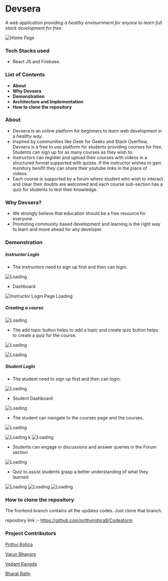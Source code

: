 # Devsera
*A web application providing a healthy enviournment for anyone to learn full stack development for free.*

![Home Page](https://drive.google.com/uc?id=18QIDAVMiKRsrliZwe0AytK3UNzOtmbHL "Home Page")

### Tech Stacks used
- React JS and Firebase.

### List of Contents                          
- **About**                           
- **Why Devsera**                  
- **Demonstration**                   
- **Architecture and Implementation** 
- **How to clone the repository**     

### About
- Devsera is an online platform for beginners to learn web development in a *healthy way*.
- Inspired by communities like Geek for Geeks and Stack Overflow, Devsera is a free to use platform for students providing courses for free. Students can sign up for as many courses as they wish to. 
- Instructors can register and upload their courses with videos in a structured format supported with  quizes. If the instructor wishes to gain monitory benifit they can share their youtube links in the place of videos. 
- Each course is supported by a forum where student who wish to interact and clear their doubts are welcomed and each course sub-section has a quiz for students to test their knowledge.

### Why Devsera?
- We strongly believe that education should be a free resource for everyone.
- Promoting community based development and learning is the right way to learn and move ahead for any developer.


### Demonstration

##### Instructor Login
- The instructors need to sign up first and then can login.

![Loading](https://drive.google.com/uc?id=170QFqG0MHxkv6YAo79iOqMuGrwDSTjo5 " Login Page")

- Dashboard

![Instructor Login Page Loading](https://drive.google.com/uc?id=1A4AKJdN7NzULpCU6-E8G-vMPRmLTqY6o "Instructor Login Page")

##### Creating a course

![ Loading](https://drive.google.com/uc?id=1yQP9k7jHbHRpDjXbj1LWlkloFR6HTjD_ "Adding courses")

- The add topic button helps to add a topic and create quiz button helps to create a quiz for the course.

![ Loading](https://drive.google.com/uc?id=10OAeBI789_qJSRndAtIzejWUGifcMOVO "Adding courses")

![ Loading](https://drive.google.com/uc?id=1CWptsOQY1GoYBbPwQwbX9CbV9hzypo1_ "Adding courses")

##### Student Login
- The student need to sign up first and then can login.

![Loading](https://drive.google.com/uc?id=1lZ91B_xNtSZuR9oqnpDVW5ZEsJtjYfSQ " Login Page")

- Student Dashboard

![Loading](https://drive.google.com/uc?id=1Zn9OrRlRVACChD8ih42wb4yuaIM0_8uB " Dashboard Page")

- The student can navigate to the courses page and the courses.

![Loading](https://drive.google.com/uc?id=1HZPGURub2z12Vyw8qjHG1aUUmfD3SM8s " Courses Page")

![Loading](https://drive.google.com/uc?id=13HLocd59szONKuuDEkeSVNlWhWVJZl_6 " Courses Page")
k
![Loading](https://drive.google.com/uc?id=1gXrN9yKAZw-E_qNOJUNyKciBsu_VDfq3 " Courses Page")

- Students can engage in discussions and answer queries in the Forum section

![Loading](https://github.com/prithvirohira8/prithvirohira8.github.io/blob/main/_posts/images/devsera/forum.png?raw=true " Forum Page")

- Quiz to assist students grasp a better understanding of what they learned

![Loading](https://drive.google.com/uc?id=16-NkHQMO3EEr0dYmo4NIFIHRiHVG-OQ3 " Quiz Page")
![Loading](https://drive.google.com/uc?id=1DcoO6T4brR7y-Kx_Vk-zkQvrIwflHBhX " Quiz Page")
![Loading](https://drive.google.com/uc?id=1ogGOYMWsLRtCyYGaxg_CTQhQ8ldedrPv " Quiz Page")

### How to clone the repository
The frontend branch contains all the updates codes. Just clone that branch.

repository link :- https://github.com/prithvirohira8/Codestorm

### Project Contributors

[Prithvi Rohira](https://github.com/prithvirohira8)

[Varun Bhangre](https://github.com/varuunnn )

[Vedant Kangde](https://github.com/Vedantkangde)

[Bharat Rathi](https://github.com/Bharatrathi27412)
